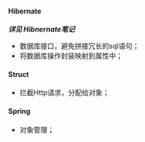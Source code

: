 #### Hibernate

***详见 Hibnernate笔记***

- 数据库接口，避免拼接冗长的sql语句；
- 将数据库操作封装映射到属性中；

#### Struct

- 拦截Http请求，分配给对象；

#### Spring

- 对象管理；

